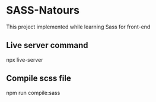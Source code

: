 # SASS-Natours
This project implemented while learning Sass for front-end
## Live server command
npx live-server
## Compile scss file 
npm run compile:sass
